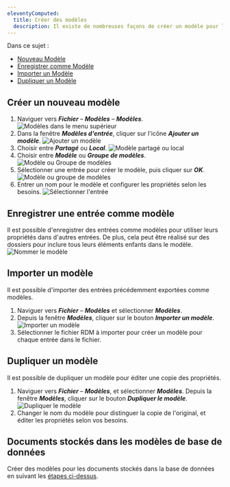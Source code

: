 ```yaml
---
eleventyComputed:
  title: Créer des modèles
  description: Il existe de nombreuses façons de créer un modèle pour les entrées. Vous pouvez créer un nouveau modèle, enregistrer une entrée comme modèle, importer des entrées comme modèles et dupliquer un modèle existant. Il est également possible de créer des modèles de groupe.
---
```



Dans ce sujet :

* [Nouveau Modèle](#create-a-new-template)
* [Enregistrer comme Modèle](#save-entry-as-template)
* [Importer un Modèle](#import-template)
* [Dupliquer un Modèle](#duplicate-template)


## Créer un nouveau modèle

1. Naviguer vers ***Fichier*** – ***Modèles*** – ***Modèles***.
![Modèles dans le menu supérieur](https://cdnweb.devolutions.net/docs/RDMM4003_2024_1.png)
1. Dans la fenêtre ***Modèles d'entrée***, cliquer sur l'icône ***Ajouter un modèle***.
![Ajouter un modèle](https://cdnweb.devolutions.net/docs/RDMM4004_2024_1.png)
1. Choisir entre ***Partagé*** ou ***Local***.
![Modèle partagé ou local](https://cdnweb.devolutions.net/docs/RDMM4005_2024_1.png)
1. Choisir entre ***Modèle*** ou ***Groupe de modèles***.
![Modèle ou Groupe de modèles](https://cdnweb.devolutions.net/docs/RDMM4010_2024_1.png)
1. Sélectionner une entrée pour créer le modèle, puis cliquer sur ***OK***.
![Modèle ou groupe de modèles](https://cdnweb.devolutions.net/docs/RDMM4006_2024_1.png)
1. Entrer un nom pour le modèle et configurer les propriétés selon les besoins.
![Sélectionner l'entrée](https://cdnweb.devolutions.net/docs/RDMM4007_2024_1.png)

## Enregistrer une entrée comme modèle

Il est possible d'enregistrer des entrées comme modèles pour utiliser leurs propriétés dans d'autres entrées. De plus, cela peut être réalisé sur des dossiers pour inclure tous leurs éléments enfants dans le modèle.
![Nommer le modèle](https://cdnweb.devolutions.net/docs/RDMM4009_2024_1.png)

## Importer un modèle
Il est possible d'importer des entrées précédemment exportées comme modèles.

1. Naviguer vers ***Fichier*** – ***Modèles*** et sélectionner ***Modèles***.
1. Depuis la fenêtre ***Modèles***, cliquer sur le bouton ***Importer un modèle***.
![Importer un modèle](https://cdnweb.devolutions.net/docs/RDMM4011_2024_1.png)
1. Sélectionner le fichier RDM à importer pour créer un modèle pour chaque entrée dans le fichier.

## Dupliquer un modèle
Il est possible de dupliquer un modèle pour éditer une copie des propriétés.

1. Naviguer vers ***Fichier*** – ***Modèles***, et sélectionner ***Modèles***. Depuis la fenêtre ***Modèles***, cliquer sur le bouton ***Dupliquer le modèle***.
![Dupliquer le modèle](https://cdnweb.devolutions.net/docs/RDMM4012_2024_1.png)
1. Changer le nom du modèle pour distinguer la copie de l'original, et éditer les propriétés selon vos besoins.

## Documents stockés dans les modèles de base de données
Créer des modèles pour les documents stockés dans la base de données en suivant les [étapes ci-dessus](/rdm/mac/commands/file/templates/creating-templates/#create-a-new-template).
